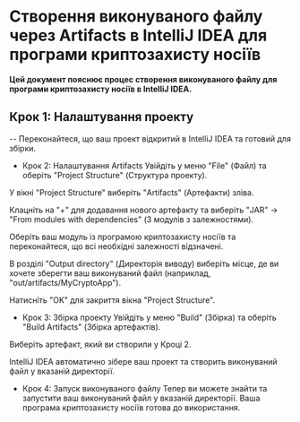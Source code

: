 # Створення виконуваного файлу через Artifacts в IntelliJ IDEA для програми криптозахисту носіїв

**Цей документ пояснює процес створення виконуваного файлу для програми криптозахисту носіїв в IntelliJ IDEA.**

## Крок 1: Налаштування проекту
-- Переконайтеся, що ваш проект відкритий в IntelliJ IDEA та готовий для збірки.

- Крок 2: Налаштування Artifacts
Увійдіть у меню "File" (Файл) та оберіть "Project Structure" (Структура проекту).

У вікні "Project Structure" виберіть "Artifacts" (Артефакти) зліва.

Клацніть на "+" для додавання нового артефакту та виберіть "JAR" -> "From modules with dependencies" (З модулів з залежностями).

Оберіть ваш модуль із програмою криптозахисту носіїв та переконайтеся, що всі необхідні залежності відзначені.

В розділі "Output directory" (Директорія виводу) виберіть місце, де ви хочете зберегти ваш виконуваний файл (наприклад, "out/artifacts/MyCryptoApp").

Натисніть "OK" для закриття вікна "Project Structure".

- Крок 3: Збірка проекту
Увійдіть у меню "Build" (Збірка) та оберіть "Build Artifacts" (Збірка артефактів).

Виберіть артефакт, який ви створили у Кроці 2.

IntelliJ IDEA автоматично зібере ваш проект та створить виконуваний файл у вказаній директорії.

- Крок 4: Запуск виконуваного файлу
Тепер ви можете знайти та запустити ваш виконуваний файл у вказаній директорії. Ваша програма криптозахисту носіїв готова до використання.
